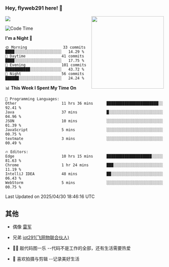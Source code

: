 ### Hey, flyweb291 here! 👋

![](https://metrics.lecoq.io/cherry291?template=classic&config.timezone=Asia%2FShanghai)
<img align='right' src="https://media.giphy.com/media/M9gbBd9nbDrOTu1Mqx/giphy.gif" width="230">
<!-- ![](https://github-readme-stats-ouuan.vercel.app/api?username=flyweb291&theme=dark&show_icons=true) -->

<!--START_SECTION:waka-->
![Code Time](http://img.shields.io/badge/Code%20Time-1%2C170%20hrs%2059%20mins-blue)

**I'm a Night 🦉** 

```text
🌞 Morning                33 commits          ████░░░░░░░░░░░░░░░░░░░░░   14.29 % 
🌆 Daytime                41 commits          ████░░░░░░░░░░░░░░░░░░░░░   17.75 % 
🌃 Evening                101 commits         ███████████░░░░░░░░░░░░░░   43.72 % 
🌙 Night                  56 commits          ██████░░░░░░░░░░░░░░░░░░░   24.24 % 
```


📊 **This Week I Spent My Time On** 

```text
💬 Programming Languages: 
Other                    11 hrs 36 mins      ███████████████████████░░   92.41 % 
Java                     37 mins             █░░░░░░░░░░░░░░░░░░░░░░░░   04.96 % 
JSON                     10 mins             ░░░░░░░░░░░░░░░░░░░░░░░░░   01.39 % 
JavaScript               5 mins              ░░░░░░░░░░░░░░░░░░░░░░░░░   00.75 % 
textmate                 3 mins              ░░░░░░░░░░░░░░░░░░░░░░░░░   00.49 % 

🔥 Editors: 
Edge                     10 hrs 15 mins      ████████████████████░░░░░   81.63 % 
Chrome                   1 hr 24 mins        ███░░░░░░░░░░░░░░░░░░░░░░   11.19 % 
IntelliJ IDEA            48 mins             ██░░░░░░░░░░░░░░░░░░░░░░░   06.43 % 
WebStorm                 5 mins              ░░░░░░░░░░░░░░░░░░░░░░░░░   00.75 % 
```


 Last Updated on 2025/04/30 18:46:16 UTC
<!--END_SECTION:waka-->

<!--
**flyweb291/数字游牧人** is a ✨ _special_ ✨ repository because its `README.md` (this file) appears on your GitHub profile.

Here are some ideas to get you started:

- 🔭 I’m currently working on ...
- 🌱 I’m currently learning ...
- 👯 I’m looking to collaborate on ...
- 🤔 I’m looking for help with ...
- 💬 Ask me about ...
- 📫 How to reach me: ...
- 😄 Pronouns: ...
- ⚡ Fun fact: ...
-->

 ## 其他
 
- 偶像 [雷军](https://weibo.com/u/1749127163)
- 兄弟 [iot291(飞网物联合伙人)](https://github.com/iot291)

- 👨‍💻 敲代码图一乐    --代码不是工作的全部，还有生活需要热爱
- 🎥 喜欢拍摄与剪辑  --记录美好生活
